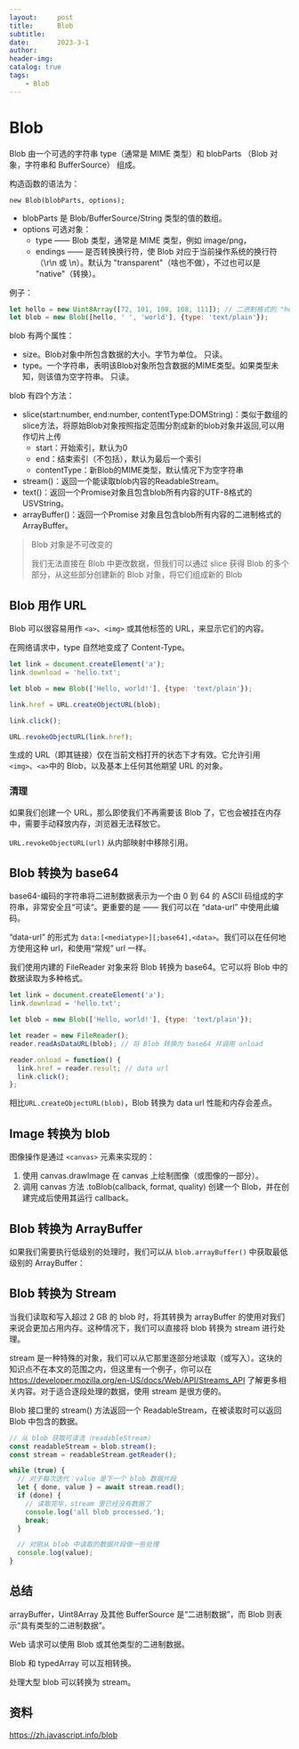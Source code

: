 ```yaml
---
layout:     post
title:      Blob
subtitle:   
date:       2023-3-1
author:     
header-img: 
catalog: true
tags:
    - Blob
---
```

# Blob
Blob 由一个可选的字符串 type（通常是 MIME 类型）和 blobParts （Blob 对象，字符串和 BufferSource） 组成。

构造函数的语法为：

`new Blob(blobParts, options);`

- blobParts 是 Blob/BufferSource/String 类型的值的数组。
- options 可选对象： 
  - type —— Blob 类型，通常是 MIME 类型，例如 image/png，
  - endings —— 是否转换换行符，使 Blob 对应于当前操作系统的换行符（\r\n 或 \n）。默认为 "transparent"（啥也不做），不过也可以是 "native"（转换）。

例子：
```javascript
let hello = new Uint8Array([72, 101, 108, 108, 111]); // 二进制格式的 "hello"
let blob = new Blob([hello, ' ', 'world'], {type: 'text/plain'});
```

blob 有两个属性：
- size。Blob对象中所包含数据的大小。字节为单位。 只读。
- type。一个字符串，表明该Blob对象所包含数据的MIME类型。如果类型未知，则该值为空字符串。 只读。

blob 有四个方法：
- slice(start:number, end:number, contentType:DOMString)：类似于数组的slice方法，将原始Blob对象按照指定范围分割成新的blob对象并返回,可以用作切片上传
  - start：开始索引，默认为0
  - end：结束索引（不包括），默认为最后一个索引
  - contentType：新Blob的MIME类型，默认情况下为空字符串
- stream()：返回一个能读取blob内容的ReadableStream。
- text()：返回一个Promise对象且包含blob所有内容的UTF-8格式的 USVString。
- arrayBuffer()：返回一个Promise 对象且包含blob所有内容的二进制格式的ArrayBuffer。

> Blob 对象是不可改变的
> 
> 我们无法直接在 Blob 中更改数据，但我们可以通过 slice 获得 Blob 的多个部分，从这些部分创建新的 Blob 对象，将它们组成新的 Blob

## Blob 用作 URL
Blob 可以很容易用作 `<a>`、`<img>` 或其他标签的 URL，来显示它们的内容。

在网络请求中，type 自然地变成了 Content-Type。

```javascript
let link = document.createElement('a');
link.download = 'hello.txt';

let blob = new Blob(['Hello, world!'], {type: 'text/plain'});

link.href = URL.createObjectURL(blob);

link.click();

URL.revokeObjectURL(link.href);
```

生成的 URL（即其链接）仅在当前文档打开的状态下才有效。它允许引用 `<img>`、`<a>`中的 Blob，以及基本上任何其他期望 URL 的对象。

### 清理
如果我们创建一个 URL，那么即使我们不再需要该 Blob 了，它也会被挂在内存中，需要手动释放内存，浏览器无法释放它。

`URL.revokeObjectURL(url)` 从内部映射中移除引用。

## Blob 转换为 base64
base64-编码的字符串将二进制数据表示为一个由 0 到 64 的 ASCII 码组成的字符串，非常安全且“可读“。更重要的是 —— 我们可以在 “data-url” 中使用此编码。

“data-url” 的形式为 `data:[<mediatype>][;base64],<data>`。我们可以在任何地方使用这种 url，和使用“常规” url 一样。

我们使用内建的 FileReader 对象来将 Blob 转换为 base64。它可以将 Blob 中的数据读取为多种格式。

```javascript
let link = document.createElement('a');
link.download = 'hello.txt';

let blob = new Blob(['Hello, world!'], {type: 'text/plain'});

let reader = new FileReader();
reader.readAsDataURL(blob); // 将 Blob 转换为 base64 并调用 onload

reader.onload = function() {
  link.href = reader.result; // data url
  link.click();
};
```

相比`URL.createObjectURL(blob)`，Blob 转换为 data url 性能和内存会差点。

## Image 转换为 blob
图像操作是通过 `<canvas>` 元素来实现的：
1. 使用 canvas.drawImage 在 canvas 上绘制图像（或图像的一部分）。
2. 调用 canvas 方法 .toBlob(callback, format, quality) 创建一个 Blob，并在创建完成后使用其运行 callback。

## Blob 转换为 ArrayBuffer
如果我们需要执行低级别的处理时，我们可以从 `blob.arrayBuffer()` 中获取最低级别的 ArrayBuffer：

## Blob 转换为 Stream
当我们读取和写入超过 2 GB 的 blob 时，将其转换为 arrayBuffer 的使用对我们来说会更加占用内存。这种情况下，我们可以直接将 blob 转换为 stream 进行处理。

stream 是一种特殊的对象，我们可以从它那里逐部分地读取（或写入）。这块的知识点不在本文的范围之内，但这里有一个例子，你可以在 
https://developer.mozilla.org/en-US/docs/Web/API/Streams_API 了解更多相关内容。对于适合逐段处理的数据，使用 stream 是很方便的。

Blob 接口里的 stream() 方法返回一个 ReadableStream，在被读取时可以返回 Blob 中包含的数据。

```javascript
// 从 blob 获取可读流（readableStream）
const readableStream = blob.stream();
const stream = readableStream.getReader();

while (true) {
  // 对于每次迭代：value 是下一个 blob 数据片段
  let { done, value } = await stream.read();
  if (done) {
    // 读取完毕，stream 里已经没有数据了
    console.log('all blob processed.');
    break;
  }

  // 对刚从 blob 中读取的数据片段做一些处理
  console.log(value);
}
```

## 总结
arrayBuffer，Uint8Array 及其他 BufferSource 是“二进制数据”，而 Blob 则表示“具有类型的二进制数据”。

Web 请求可以使用 Blob 或其他类型的二进制数据。

Blob 和 typedArray 可以互相转换。

处理大型 blob 可以转换为 stream。

## 资料
https://zh.javascript.info/blob

